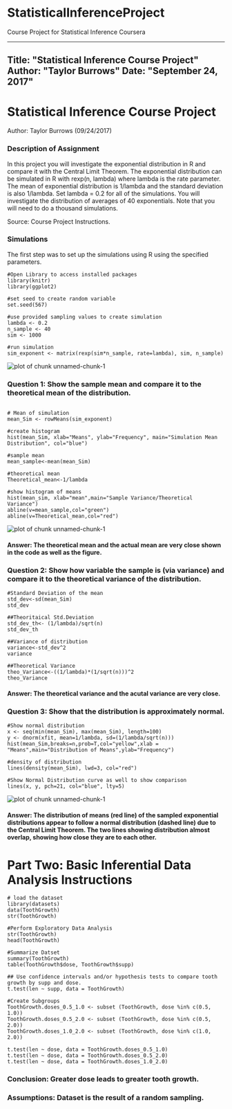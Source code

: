 # StatisticalInferenceProject
Course Project for Statistical Inference Coursera


---
Title: "Statistical Inference Course Project"
Author: "Taylor Burrows"
Date: "September 24, 2017"
---

# Statistical Inference Course Project
 
 Author: Taylor Burrows (09/24/2017)


### Description of Assignment

In this project you will investigate the exponential distribution in R and compare it with the Central Limit Theorem. The exponential distribution can be simulated in R with rexp(n, lambda) where lambda is the rate parameter. The mean of exponential distribution is 1/lambda and the standard deviation is also 1/lambda. Set lambda = 0.2 for all of the simulations. You will investigate the distribution of averages of 40 exponentials. Note that you will need to do a thousand simulations.

Source: Course Project Instructions. 

### Simulations

The first step was to set up the simulations using R using the specified parameters. 

```{r, echo=FALSE, results='hide', warning=FALSE, message=FALSE}
#Open Library to access installed packages
library(knitr)
library(ggplot2)

#set seed to create random variable
set.seed(567)

#use provided sampling values to create simulation
lambda <- 0.2
n_sample <- 40 
sim <- 1000

#run simulation
sim_exponent <- matrix(rexp(sim*n_sample, rate=lambda), sim, n_sample)
```
![plot of chunk unnamed-chunk-1](/SimulationMeanDistribution.jpeg)

### Question 1: Show the sample mean and compare it to the theoretical mean of the distribution.
```{r, echo=FALSE, results='hide', warning=FALSE, message=FALSE}

# Mean of simulation
mean_Sim <- rowMeans(sim_exponent)

#create histogram
hist(mean_Sim, xlab="Means", ylab="Frequency", main="Simulation Mean Distribution", col="blue")

#sample mean
mean_sample<-mean(mean_Sim)

#theoretical mean
Theoretical_mean<-1/lambda

#show histogram of means
hist(mean_sim, xlab="mean",main="Sample Variance/Theoretical Variance")
abline(v=mean_sample,col="green")
abline(v=Theoretical_mean,col="red")
```
![plot of chunk unnamed-chunk-1](/ShowsMeans.jpeg)

#### Answer: The theoretical mean and the actual mean are very close shown in the code as well as the figure. 

### Question 2: Show how variable the sample is (via variance) and compare it to the theoretical variance of the distribution.
```{r, echo=FALSE, results='hide', warning=FALSE, message=FALSE}
#Standard Deviation of the mean
std_dev<-sd(mean_Sim)
std_dev

##Theoritaical Std.Deviation
std_dev_th<- (1/lambda)/sqrt(n)
std_dev_th

##Variance of distribution
variance<-std_dev^2
variance

##Theoretical Variance
theo_Variance<-((1/lambda)*(1/sqrt(n)))^2
theo_Variance
```
#### Answer: The theoretical variance and the acutal variance are very close. 

### Question 3: Show that the distribution is approximately normal.
```{r, echo=FALSE, results='hide', warning=FALSE, message=FALSE}
#Show normal distribution
x <- seq(min(mean_Sim), max(mean_Sim), length=100)
y <- dnorm(xfit, mean=1/lambda, sd=(1/lambda/sqrt(n)))
hist(mean_Sim,breaks=n,prob=T,col="yellow",xlab = "Means",main="Distribution of Means",ylab="Frequency")

#density of distribution
lines(density(mean_Sim), lwd=3, col="red")

#Show Normal Distribution curve as well to show comparison
lines(x, y, pch=21, col="blue", lty=5)
```
![plot of chunk unnamed-chunk-1](/NormalDistribution.jpeg)
#### Answer: The distribution of means (red line) of the sampled exponential distributions appear to follow a normal distribution (dashed line) due to the Central Limit Theorem. The two lines showing distribution almost overlap, showing how close they are to each other. 



# Part Two: Basic Inferential Data Analysis Instructions


```{r, echo=FALSE, results='hide', warning=FALSE, message=FALSE}
# load the dataset
library(datasets)
data(ToothGrowth)
str(ToothGrowth)

#Perform Exploratory Data Analysis
str(ToothGrowth)
head(ToothGrowth)

#Summarize Datset
summary(ToothGrowth)
table(ToothGrowth$dose, ToothGrowth$supp)

## Use confidence intervals and/or hypothesis tests to compare tooth growth by supp and dose.
t.test(len ~ supp, data = ToothGrowth)

#Create Subgroups
ToothGrowth.doses_0.5_1.0 <- subset (ToothGrowth, dose %in% c(0.5, 1.0)) 
ToothGrowth.doses_0.5_2.0 <- subset (ToothGrowth, dose %in% c(0.5, 2.0)) 
ToothGrowth.doses_1.0_2.0 <- subset (ToothGrowth, dose %in% c(1.0, 2.0)) 

t.test(len ~ dose, data = ToothGrowth.doses_0.5_1.0)
t.test(len ~ dose, data = ToothGrowth.doses_0.5_2.0)
t.test(len ~ dose, data = ToothGrowth.doses_1.0_2.0)

```
### Conclusion: Greater dose leads to greater tooth growth. 
### Assumptions: Dataset is the result of a random sampling. 
